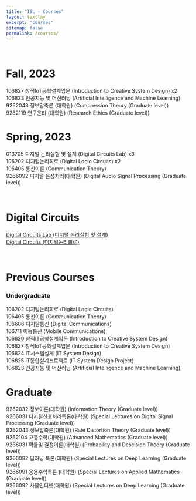 ```yaml
--- 
title: "ISL - Courses"
layout: textlay
excerpt: "Courses"
sitemap: false
permalink: /courses/
---
```


<p>&nbsp;</p>

# Fall, 2023
106827 창직IoT공학설계입문 (Introduction to Creative System Design) x2 <br />
106823 인공지능 및 머신러닝 (Artificial Intelligence and Machine Learning) <br />
9262043 정보압축론 (대학원) (Compression Theory (Graduate level)) <br />
9262119 연구윤리 (대학원) (Research Ethics (Graduate level)) 

# Spring, 2023
013705 디지털 논리실험 및 설계 (Digital Circuits Lab) x3 <br />
106202 디지털논리회로 (Digital Logic Circuits) x2 <br />
106405 통신이론 (Communication Theory)<br />
9266092 디지털 음성처리(대학원) (Digital Audio Signal Processing (Graduate level))

<p>&nbsp;</p>

# Digital Circuits
<a href="https://plain-rise-211.notion.site/2023-1-a33fcbf1f6744d20a06410859707fcc5">Digital Circuits Lab (디지털 논리실험 및 설계)</a><br />
<a href="https://plain-rise-211.notion.site/2023-1-170fc5920f7f428594ed31f049004f9c">Digital Circuits (디지털논리회로)</a>

<p>&nbsp;</p>

# Previous Courses
### Undergraduate
106202 디지털논리회로 (Digital Logic Circuits) <br />
106405 통신이론 (Communication Theory)<br />
106606 디지탈통신 (Digital Communications)<br />
106711 이동통신 (Mobile Communications)<br />
106820 창직IT공학설계입문 (Introduction to Creative System Design)<br />
106827 창직IoT공학설계입문 (Introduction to Creative System Design)<br />
106824 IT시스템설계 (IT System Design)<br />
106825 IT종합설계프로젝트  (IT System Design Project)<br />
106823 인공지능 및 머신러닝 (Artificial Intelligence and Machine Learning)

# Graduate
9262032 정보이론(대학원) (Information Theory (Graduate level))<br />
9266031 디지털신호처리특론(대학원) (Special Lectures on Digital Signal Processing (Graduate level))<br />
9262043 정보압축론(대학원) (Rate Distortion Theory (Graduate level))<br />
9262104 고등수학(대학원) (Advanced Mathematics (Graduate level))<br />
9266031 확률및 결정이론(대학원) (Probability and Descision Theory (Graduate level)) <br />
9266092 딥러닝 특론(대학원) (Special Lectures on Deep Learning (Graduate level)) <br />
9266091 응용수학특론 (대학원) (Special Lectures on Applied Mathematics (Graduate level)) <br />
9266092 사물인터넷(대학원) (Special Lectures on Deep Learning (Graduate level))
